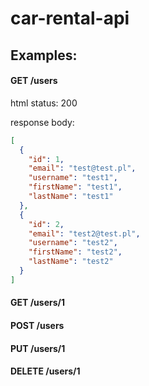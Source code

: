 # car-rental-api

## Examples:

#### GET /users

html status: 200

response body:

```json
[
  {
    "id": 1,
    "email": "test@test.pl",
    "username": "test1",
    "firstName": "test1",
    "lastName": "test1"
  },
  {
    "id": 2,
    "email": "test2@test.pl",
    "username": "test2",
    "firstName": "test2",
    "lastName": "test2"
  }
]
```



#### GET /users/1

#### POST /users

#### PUT /users/1

#### DELETE /users/1



